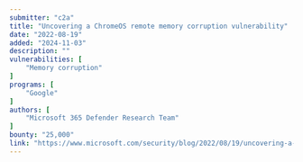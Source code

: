 ```yaml
---
submitter: "c2a"
title: "Uncovering a ChromeOS remote memory corruption vulnerability"
date: "2022-08-19"
added: "2024-11-03"
description: ""
vulnerabilities: [
    "Memory corruption"
]
programs: [
    "Google"
]
authors: [
    "Microsoft 365 Defender Research Team"
]
bounty: "25,000"
link: "https://www.microsoft.com/security/blog/2022/08/19/uncovering-a-chromeos-remote-memory-corruption-vulnerability/"
---
```




